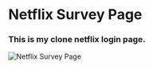 # Netflix Survey Page

### This is my clone netflix login page.

![Netflix Survey Page](https://imgyukle.com/f/2022/04/27/RcQjPf.png)
